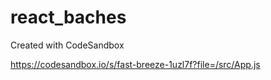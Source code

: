 # react_baches
Created with CodeSandbox


https://codesandbox.io/s/fast-breeze-1uzl7f?file=/src/App.js
